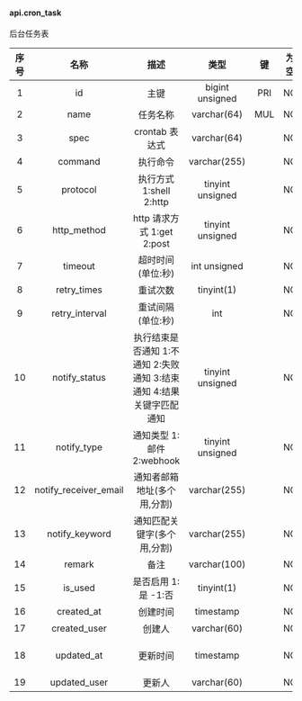 #### api.cron_task 
后台任务表

| 序号 | 名称 | 描述 | 类型 | 键 | 为空 | 额外 | 默认值 |
| :--: | :--: | :--: | :--: | :--: | :--: | :--: | :--: |
| 1 | id | 主键 | bigint unsigned | PRI | NO | auto_increment |  |
| 2 | name | 任务名称 | varchar(64) | MUL | NO |  |  |
| 3 | spec | crontab 表达式 | varchar(64) |  | NO |  |  |
| 4 | command | 执行命令 | varchar(255) |  | NO |  |  |
| 5 | protocol | 执行方式 1:shell 2:http | tinyint unsigned |  | NO |  | 1 |
| 6 | http_method | http 请求方式 1:get 2:post | tinyint unsigned |  | NO |  | 1 |
| 7 | timeout | 超时时间(单位:秒) | int unsigned |  | NO |  | 60 |
| 8 | retry_times | 重试次数 | tinyint(1) |  | NO |  | 3 |
| 9 | retry_interval | 重试间隔(单位:秒) | int |  | NO |  | 60 |
| 10 | notify_status | 执行结束是否通知 1:不通知 2:失败通知 3:结束通知 4:结果关键字匹配通知 | tinyint unsigned |  | NO |  | 0 |
| 11 | notify_type | 通知类型 1:邮件 2:webhook | tinyint unsigned |  | NO |  | 1 |
| 12 | notify_receiver_email | 通知者邮箱地址(多个用,分割) | varchar(255) |  | NO |  |  |
| 13 | notify_keyword | 通知匹配关键字(多个用,分割) | varchar(255) |  | NO |  |  |
| 14 | remark | 备注 | varchar(100) |  | NO |  |  |
| 15 | is_used | 是否启用 1:是  -1:否 | tinyint(1) |  | NO |  | 1 |
| 16 | created_at | 创建时间 | timestamp |  | NO | DEFAULT_GENERATED | CURRENT_TIMESTAMP |
| 17 | created_user | 创建人 | varchar(60) |  | NO |  |  |
| 18 | updated_at | 更新时间 | timestamp |  | NO | DEFAULT_GENERATED on update CURRENT_TIMESTAMP | CURRENT_TIMESTAMP |
| 19 | updated_user | 更新人 | varchar(60) |  | NO |  |  |
